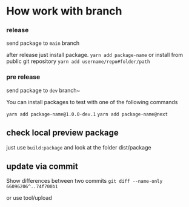 # How work with branch

### release
send package to `main` branch

after release just install package.
`yarn add package-name` or install from public git repository `yarn add username/repo#folder/path`


### pre release
send package to `dev` branch~

You can install packages to test with one of the following commands 

`yarn add package-name@1.0.0-dev.1`
`yarn add package-name@next`


## check local preview package

just use `build:package` and look at the folder dist/package

## update via commit

Show differences between two commits
`git diff --name-only 66096206^..74f700b1`
 
or use tool/upload
